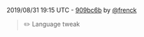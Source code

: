 2019/08/31 19:15 UTC - [909bc6b](https://github.com/hassio-addons/addon-wireguard/commit/909bc6b24b605c4e9cb3ea3efe3cb2ec52dbf148) by [@frenck](https://github.com/frenck)
> :pencil2: Language tweak 

